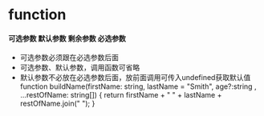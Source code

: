 # function
#### 可选参数 默认参数 剩余参数 必选参数
 - 可选参数必须跟在必选参数后面
 - 可选参数、默认参数，调用函数可省略
 - 默认参数不必放在必选参数后面，放前面调用可传入undefined获取默认值
		function buildName(firstName: string, lastName = "Smith", age?:string , ...restOfName: string[]) {
			return firstName + " " + lastName + restOfName.join(" ");
		}


